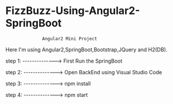 # FizzBuzz-Using-Angular2-SpringBoot
                  Angular2 Mini Project
Here I'm using Angular2,SpringBoot,Bootstrap,JQuery and H2(DB).

step 1: -------------->  First Run the SpringBoot

step 2: -------------->  Open BackEnd using Visual Studio Code

step 3: -------------->       npm install

step 4: -------------->       npm start

